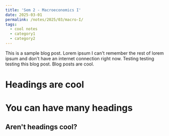 ```yaml
---
title: 'Sem 2 - Macroeconomics I'
date: 2025-03-01
permalink: /notes/2025/03/macro-I/
tags:
  - cool notes
  - category1
  - category2
---
```


This is a sample blog post. Lorem ipsum I can't remember the rest of lorem ipsum and don't have an internet connection right now. Testing testing testing this blog post. Blog posts are cool.

Headings are cool
======

You can have many headings
======

Aren't headings cool?
------